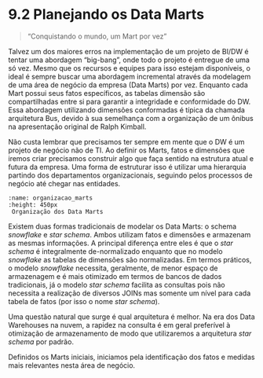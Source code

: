# 9.2 Planejando os Data Marts

> “Conquistando o mundo, um Mart por vez”

Talvez um dos maiores erros na implementação de um projeto de BI/DW é tentar uma abordagem “big-bang”, onde todo o projeto é entregue de uma só vez. Mesmo que os recursos e equipes para isso estejam disponíveis, o ideal é sempre buscar uma abordagem incremental através da modelagem de uma área de negócio da empresa (Data Marts) por vez. Enquanto cada Mart possui seus fatos específicos, as tabelas dimensão são compartilhadas entre si para garantir a integridade e conformidade do DW. Essa abordagem utilizando dimensões conformadas é típica da chamada arquitetura Bus, devido à sua semelhança com a organização de um ônibus na apresentação original de Ralph Kimball.

Não custa lembrar que precisamos ter sempre em mente que o DW é um projeto de negócio não de TI. Ao definir os Marts, fatos e dimensões que iremos criar precisamos construir algo que faça sentido na estrutura atual e futura da empresa. Uma forma de estruturar isso é utilizar uma hierarquia partindo dos departamentos organizacionais, seguindo pelos processos de negócio até chegar nas entidades.

```{figure} ../../../assets/img/organizacao_marts.png
:name: organizacao_marts
:height: 450px
 Organização dos Data Marts
```

Existem duas formas tradicionais de modelar os Data Marts: o schema *snowflake*  e *star schema*. Ambos utilizam fatos e dimensões e armazenam as mesmas informações. A principal diferença entre eles é que o *star schema* é integralmente de-normalizado enquanto que no modelo *snowflake* as tabelas de dimensões são normalizadas. Em termos práticos, o modelo *snowflake* necessita, geralmente, de menor espaço de armazenagem e é mais otimizado em termos de bancos de dados tradicionais, já o modelo *star schema* facilita as consultas pois não necessita a realização de diversos JOINs mas somente um nível para cada tabela de fatos (por isso o nome *star schema*). 

Uma questão natural que surge é qual arquitetura é melhor. Na era dos Data Warehouses na nuvem, a rapidez na consulta é em geral preferível à otimização de armazenamento de modo que utilizaremos a arquitetura *star schema* por padrão.

Definidos os Marts iniciais, iniciamos pela identificação dos fatos e medidas mais relevantes nesta área de negócio. 
